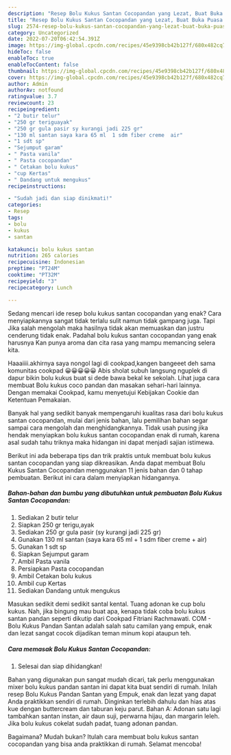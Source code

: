 ```yaml
---
description: "Resep Bolu Kukus Santan Cocopandan yang Lezat, Buat Buka Puasa Lezat"
title: "Resep Bolu Kukus Santan Cocopandan yang Lezat, Buat Buka Puasa Lezat"
slug: 2574-resep-bolu-kukus-santan-cocopandan-yang-lezat-buat-buka-puasa-lezat
category: Uncategorized
date: 2022-07-20T06:42:54.391Z
image: https://img-global.cpcdn.com/recipes/45e9398cb42b127f/680x482cq70/bolu-kukus-santan-cocopandan-foto-resep-utama.jpg
hideToc: false
enableToc: true
enableTocContent: false
thumbnail: https://img-global.cpcdn.com/recipes/45e9398cb42b127f/680x482cq70/bolu-kukus-santan-cocopandan-foto-resep-utama.jpg
cover: https://img-global.cpcdn.com/recipes/45e9398cb42b127f/680x482cq70/bolu-kukus-santan-cocopandan-foto-resep-utama.jpg
author: Admin
authorAv: notfound
ratingvalue: 3.7
reviewcount: 23
recipeingredient:
- "2 butir telur"
- "250 gr teriguayak"
- "250 gr gula pasir sy kurangi jadi 225 gr"
- "130 ml santan saya kara 65 ml  1 sdm fiber creme  air"
- "1 sdt sp"
- "Sejumput garam"
- " Pasta vanila"
- " Pasta cocopandan"
- " Cetakan bolu kukus"
- "cup Kertas"
- " Dandang untuk mengukus"
recipeinstructions:

- "Sudah jadi dan siap dinikmati!"
categories:
- Resep
tags:
- bolu
- kukus
- santan

katakunci: bolu kukus santan 
nutrition: 265 calories
recipecuisine: Indonesian
preptime: "PT24M"
cooktime: "PT32M"
recipeyield: "3"
recipecategory: Lunch

---
```



Sedang mencari ide resep bolu kukus santan cocopandan yang enak? Cara menyiapkannya sangat tidak terlalu sulit namun tidak gampang juga. Tapi Jika salah mengolah maka hasilnya tidak akan memuaskan dan justru cenderung tidak enak. Padahal bolu kukus santan cocopandan yang enak harusnya Kan punya aroma dan cita rasa yang mampu memancing selera kita.


Haaaiiii.akhirnya saya nongol lagi di cookpad,kangen bangeeet deh sama komunitas cookpad 😀😀😀😀😀 Abis sholat subuh langsung nguplek di dapur bikin bolu kukus buat si dede bawa bekal ke sekolah. Lihat juga cara membuat Bolu kukus coco pandan dan masakan sehari-hari lainnya. Dengan memakai Cookpad, kamu menyetujui Kebijakan Cookie dan Ketentuan Pemakaian.

Banyak hal yang sedikit banyak mempengaruhi kualitas rasa dari bolu kukus santan cocopandan, mulai dari jenis bahan, lalu pemilihan bahan segar sampai cara mengolah dan menghidangkannya. Tidak usah pusing jika hendak menyiapkan bolu kukus santan cocopandan enak di rumah, karena asal sudah tahu triknya maka hidangan ini dapat menjadi sajian istimewa.


Berikut ini ada beberapa tips dan trik praktis untuk membuat bolu kukus santan cocopandan yang siap dikreasikan. Anda dapat membuat Bolu Kukus Santan Cocopandan menggunakan 11 jenis bahan dan 0 tahap pembuatan. Berikut ini cara dalam menyiapkan hidangannya.

<!--inarticleads1-->

##### Bahan-bahan dan bumbu yang dibutuhkan untuk pembuatan Bolu Kukus Santan Cocopandan:

1. Sediakan 2 butir telur
1. Siapkan 250 gr terigu,ayak
1. Sediakan 250 gr gula pasir (sy kurangi jadi 225 gr)
1. Gunakan 130 ml santan (saya kara 65 ml + 1 sdm fiber creme + air)
1. Gunakan 1 sdt sp
1. Siapkan Sejumput garam
1. Ambil  Pasta vanila
1. Persiapkan  Pasta cocopandan
1. Ambil  Cetakan bolu kukus
1. Ambil cup Kertas
1. Sediakan  Dandang untuk mengukus


Masukan sedikit demi sedikit santal kental. Tuang adonan ke cup bolu kukus. Nah, jika bingung mau buat apa, kenapa tidak coba bolu kukus santan pandan seperti dikutip dari Cookpad Fitriani Rachmawati. COM - Bolu Kukus Pandan Santan adalah salah satu camilan yang empuk, enak dan lezat sangat cocok dijadikan teman minum kopi ataupun teh. 

<!--inarticleads2-->

##### Cara memasak Bolu Kukus Santan Cocopandan:


1. Selesai dan siap dihidangkan!

Bahan yang digunakan pun sangat mudah dicari, tak perlu menggunakan mixer bolu kukus pandan santan ini dapat kita buat sendiri di rumah. Inilah resep Bolu Kukus Pandan Santan yang Empuk, enak dan lezat yang dapat Anda praktikkan sendiri di rumah. Dinginkan terlebih dahulu dan hias atas kue dengan buttercream dan taburan keju parut. Bahan A: Adonan satu lagi tambahkan santan instan, air daun suji, perwarna hijau, dan margarin leleh. Jika bolu kukus cokelat sudah padat, tuang adonan pandan. 

Bagaimana? Mudah bukan? Itulah cara membuat bolu kukus santan cocopandan yang bisa anda praktikkan di rumah. Selamat mencoba!
